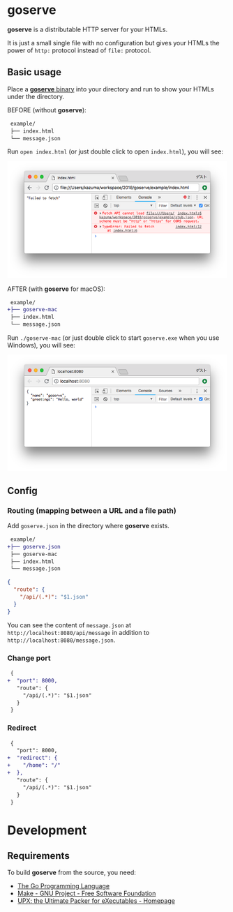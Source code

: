 # goserve

**goserve** is a distributable HTTP server for your HTMLs.

It is just a small single file with no configuration but gives your HTMLs the power of `http:` protocol instead of `file:` protocol.



## Basic usage

Place a [**goserve** binary](bin/) into your directory and run to show your HTMLs under the directory.

BEFORE (without **goserve**):

```diff
 example/
 ├── index.html
 └── message.json
```

Run `open index.html` (or just double click to open `index.html`), you will see:

![](doc/before.png)

AFTER (with **goserve** for macOS):

```diff
 example/
+├── goserve-mac
 ├── index.html
 └── message.json
```

Run `./goserve-mac` (or just double click to start `goserve.exe` when you use Windows), you will see:

![](doc/after.png)



## Config

### Routing (mapping between a URL and a file path)

Add `goserve.json` in the directory where **goserve** exists.

```diff
 example/
+├── goserve.json
 ├── goserve-mac
 ├── index.html
 └── message.json
```

```json
{
  "route": {
    "/api/(.*)": "$1.json"
  }
}
```

You can see the content of `message.json` at `http://localhost:8080/api/message` in addition to `http://localhost:8080/message.json`.


### Change port

```diff
 {
+  "port": 8000,
   "route": {
     "/api/(.*)": "$1.json"
   }
 }
```


### Redirect

```diff
 {
   "port": 8000,
+  "redirect": {
+    "/home": "/"
+  },
   "route": {
     "/api/(.*)": "$1.json"
   }
 }
```




# Development

## Requirements

To build **goserve** from the source, you need:

- [The Go Programming Language](https://golang.org/)
- [Make - GNU Project - Free Software Foundation](https://www.gnu.org/software/make/)
- [UPX: the Ultimate Packer for eXecutables - Homepage](https://upx.github.io/)
